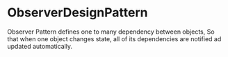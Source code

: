 # ObserverDesignPattern
Observer Pattern defines one to many dependency between objects, So that when one object changes state, all of its dependencies are notified ad updated automatically.